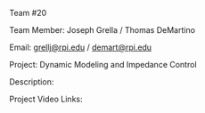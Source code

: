 Team #20


Team Member: Joseph Grella / Thomas DeMartino


Email: grellj@rpi.edu / demart@rpi.edu


Project: Dynamic Modeling and Impedance Control


Description: 



Project Video Links: 
